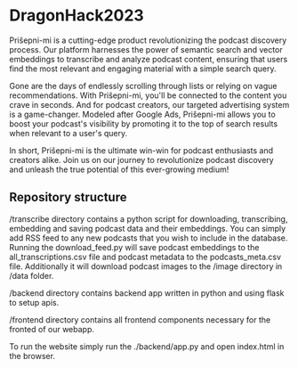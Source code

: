 # DragonHack2023


Prišepni-mi is a cutting-edge product revolutionizing the podcast discovery process. Our platform harnesses the power of semantic search and vector embeddings to transcribe and analyze podcast content, ensuring that users find the most relevant and engaging material with a simple search query.

Gone are the days of endlessly scrolling through lists or relying on vague recommendations. With Prišepni-mi, you'll be connected to the content you crave in seconds. And for podcast creators, our targeted advertising system is a game-changer. Modeled after Google Ads, Prišepni-mi allows you to boost your podcast's visibility by promoting it to the top of search results when relevant to a user's query.

In short, Prišepni-mi is the ultimate win-win for podcast enthusiasts and creators alike. Join us on our journey to revolutionize podcast discovery and unleash the true potential of this ever-growing medium!

## Repository structure

/transcribe directory contains a python script for downloading, transcribing, embedding and saving podcast data and their embeddings. You can simply add RSS feed to any new podcasts that you wish to include in the database. Running the download_feed.py will save podcast embeddings to the all_transcriptions.csv file and podcast metadata to the podcasts_meta.csv file. Additionally it will download podcast images to the /image directory in /data folder.

/backend directory contains backend app written in python and using flask to setup apis. 

/frontend directory contains all frontend components necessary for the fronted of our webapp.

To run the website simply run the ./backend/app.py and open index.html in the browser.


